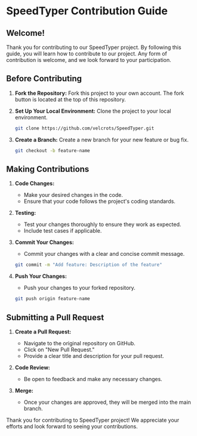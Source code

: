# SpeedTyper Contribution Guide

## Welcome!

Thank you for contributing to our SpeedTyper project. By following this guide, you will learn how to contribute to our project. Any form of contribution is welcome, and we look forward to your participation.

## Before Contributing

1. **Fork the Repository:** Fork this project to your own account. The fork button is located at the top of this repository.

2. **Set Up Your Local Environment:** Clone the project to your local environment.

   ```bash
   git clone https://github.com/velcrots/SpeedTyper.git
   ```

3. **Create a Branch:** Create a new branch for your new feature or bug fix.

   ```bash
   git checkout -b feature-name
   ```

## Making Contributions

1. **Code Changes:**
   - Make your desired changes in the code.
   - Ensure that your code follows the project's coding standards.

2. **Testing:**
   - Test your changes thoroughly to ensure they work as expected.
   - Include test cases if applicable.

3. **Commit Your Changes:**
   - Commit your changes with a clear and concise commit message.

   ```bash
   git commit -m "Add feature: Description of the feature"
   ```

4. **Push Your Changes:**
   - Push your changes to your forked repository.

   ```bash
   git push origin feature-name
   ```

## Submitting a Pull Request

1. **Create a Pull Request:**
   - Navigate to the original repository on GitHub.
   - Click on "New Pull Request."
   - Provide a clear title and description for your pull request.

2. **Code Review:**
   - Be open to feedback and make any necessary changes.

3. **Merge:**
   - Once your changes are approved, they will be merged into the main branch.

Thank you for contributing to SpeedTyper project! We appreciate your efforts and look forward to seeing your contributions.
